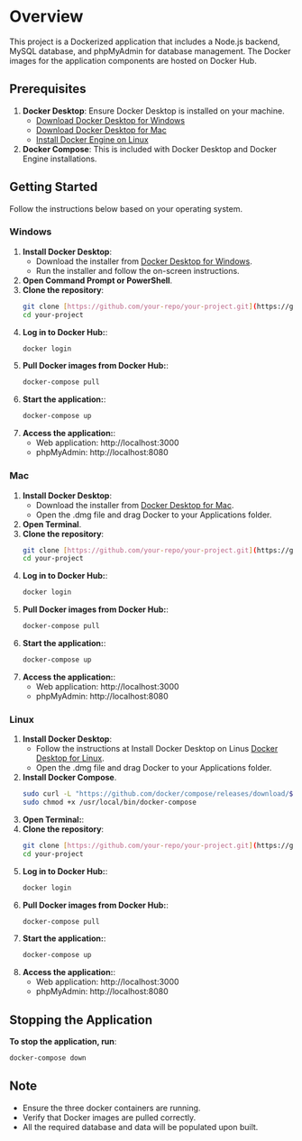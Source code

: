 # Overview

This project is a Dockerized application that includes a Node.js backend, MySQL database, and phpMyAdmin for database management. The Docker images for the application components are hosted on Docker Hub.

## Prerequisites

1. **Docker Desktop**: Ensure Docker Desktop is installed on your machine.
   * [Download Docker Desktop for Windows](https://www.docker.com/products/docker-desktop)
   * [Download Docker Desktop for Mac](https://www.docker.com/products/docker-desktop)
   * [Install Docker Engine on Linux](https://docs.docker.com/engine/install/)
2. **Docker Compose**: This is included with Docker Desktop and Docker Engine installations.

## Getting Started

Follow the instructions below based on your operating system.

### Windows

1. **Install Docker Desktop**:
   * Download the installer from [Docker Desktop for Windows](https://www.docker.com/products/docker-desktop).
   * Run the installer and follow the on-screen instructions.
2. **Open Command Prompt or PowerShell**.
3. **Clone the repository**:
   ```bash
   git clone [https://github.com/your-repo/your-project.git](https://github.com/johnsonweih/fasms-docker.git)
   cd your-project
4. **Log in to Docker Hub:**:
   ```bash
   docker login
5. **Pull Docker images from Docker Hub:**:
   ```bash
   docker-compose pull
6. **Start the application:**:
   ```bash
   docker-compose up   
7. **Access the application:**:
   * Web application: http://localhost:3000
   * phpMyAdmin: http://localhost:8080

### Mac

1. **Install Docker Desktop**:
   * Download the installer from [Docker Desktop for Mac](https://www.docker.com/products/docker-desktop).
   * Open the .dmg file and drag Docker to your Applications folder.
2. **Open Terminal**.
3. **Clone the repository**:
   ```bash
   git clone [https://github.com/your-repo/your-project.git](https://github.com/johnsonweih/fasms-docker.git)
   cd your-project
4. **Log in to Docker Hub:**:
   ```bash
   docker login
5. **Pull Docker images from Docker Hub:**:
   ```bash
   docker-compose pull
6. **Start the application:**:
   ```bash
   docker-compose up   
7. **Access the application:**:
   * Web application: http://localhost:3000
   * phpMyAdmin: http://localhost:8080

### Linux

1. **Install Docker Desktop**:
   * Follow the instructions at Install Docker Desktop on Linus [Docker Desktop for Linux](https://docs.docker.com/desktop/install/linux-install/).
   * Open the .dmg file and drag Docker to your Applications folder.
2. **Install Docker Compose**.
   ```bash
   sudo curl -L "https://github.com/docker/compose/releases/download/$(curl -s https://api.github.com/repos/docker/compose/releases/latest | grep tag_name | cut -d\" -f4)/docker-compose-$(uname -s)-$(uname -m)" -o /usr/local/bin/docker-compose
   sudo chmod +x /usr/local/bin/docker-compose
3. **Open Terminal:**:
4. **Clone the repository**:
   ```bash
   git clone [https://github.com/your-repo/your-project.git](https://github.com/johnsonweih/fasms-docker.git)
   cd your-project
5. **Log in to Docker Hub:**:
   ```bash
   docker login
5. **Pull Docker images from Docker Hub:**:
   ```bash
   docker-compose pull
6. **Start the application:**:
   ```bash
   docker-compose up   
7. **Access the application:**:
   * Web application: http://localhost:3000
   * phpMyAdmin: http://localhost:8080


## Stopping the Application

**To stop the application, run**:
   ```bash
   docker-compose down
   ```

## Note
   * Ensure the three docker containers are running.
   * Verify that Docker images are pulled correctly.
   * All the required database and data will be populated upon built.


